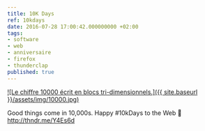 ```yaml
---
title: 10K Days
ref: 10kdays
date: 2016-07-28 17:00:42.000000000 +02:00
tags:
- software
- web
- anniversaire
- firefox
- thunderclap
published: true
---
```


[![Le chiffre 10000 écrit en blocs tri-dimensionnels.]({{ site.baseurl }}/assets/img/10000.jpg)](http://giphy.com/gifs/10kdays-firefox-CxkutXpDphbVu '10 000 jours du web')

Good things come in 10,000s. Happy \#10kDays to the Web 🎉
<http://thndr.me/Y4Es6d>
